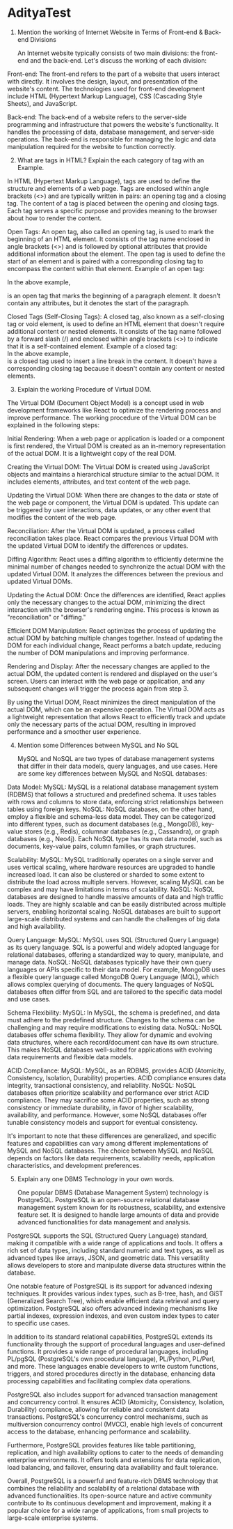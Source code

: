 # AdityaTest
1) Mention the working of Internet Website in Terms of Front-end & Back-end Divisions

   An Internet website typically consists of two main divisions: the front-end and the back-end. Let's discuss the working of each division:

Front-end:
The front-end refers to the part of a website that users interact with directly. It involves the design, layout, and presentation of the website's content. The technologies used for front-end development include HTML (Hypertext Markup Language), CSS (Cascading Style Sheets), and JavaScript.

Back-end:
The back-end of a website refers to the server-side programming and infrastructure that powers the website's functionality. It handles the processing of data, database management, and server-side operations. The back-end is responsible for managing the logic and data manipulation required for the website to function correctly.

2) What are tags in HTML? Explain the each category of tag with an Example.

In HTML (Hypertext Markup Language), tags are used to define the structure and elements of a web page. Tags are enclosed within angle brackets (<>) and are typically written in pairs: an opening tag and a closing tag. The content of a tag is placed between the opening and closing tags. Each tag serves a specific purpose and provides meaning to the browser about how to render the content.

Open Tags:
An open tag, also called an opening tag, is used to mark the beginning of an HTML element. It consists of the tag name enclosed in angle brackets (<>) and is followed by optional attributes that provide additional information about the element. The open tag is used to define the start of an element and is paired with a corresponding closing tag to encompass the content within that element.
Example of an open tag:<p>
In the above example, <p> is an open tag that marks the beginning of a paragraph element. It doesn't contain any attributes, but it denotes the start of the paragraph.

Closed Tags (Self-Closing Tags):
A closed tag, also known as a self-closing tag or void element, is used to define an HTML element that doesn't require additional content or nested elements. It consists of the tag name followed by a forward slash (/) and enclosed within angle brackets (<>) to indicate that it is a self-contained element.
Example of a closed tag:<br>
In the above example, <br> is a closed tag used to insert a line break in the content. It doesn't have a corresponding closing tag because it doesn't contain any content or nested elements.

3) Explain the working Procedure of Virtual DOM.

The Virtual DOM (Document Object Model) is a concept used in web development frameworks like React to optimize the rendering process and improve performance. The working procedure of the Virtual DOM can be explained in the following steps:

Initial Rendering:
When a web page or application is loaded or a component is first rendered, the Virtual DOM is created as an in-memory representation of the actual DOM. It is a lightweight copy of the real DOM.

Creating the Virtual DOM:
The Virtual DOM is created using JavaScript objects and maintains a hierarchical structure similar to the actual DOM. It includes elements, attributes, and text content of the web page.

Updating the Virtual DOM:
When there are changes to the data or state of the web page or component, the Virtual DOM is updated. This update can be triggered by user interactions, data updates, or any other event that modifies the content of the web page.

Reconciliation:
After the Virtual DOM is updated, a process called reconciliation takes place. React compares the previous Virtual DOM with the updated Virtual DOM to identify the differences or updates.

Diffing Algorithm:
React uses a diffing algorithm to efficiently determine the minimal number of changes needed to synchronize the actual DOM with the updated Virtual DOM. It analyzes the differences between the previous and updated Virtual DOMs.

Updating the Actual DOM:
Once the differences are identified, React applies only the necessary changes to the actual DOM, minimizing the direct interaction with the browser's rendering engine. This process is known as "reconciliation" or "diffing."

Efficient DOM Manipulation:
React optimizes the process of updating the actual DOM by batching multiple changes together. Instead of updating the DOM for each individual change, React performs a batch update, reducing the number of DOM manipulations and improving performance.

Rendering and Display:
After the necessary changes are applied to the actual DOM, the updated content is rendered and displayed on the user's screen. Users can interact with the web page or application, and any subsequent changes will trigger the process again from step 3.

By using the Virtual DOM, React minimizes the direct manipulation of the actual DOM, which can be an expensive operation. The Virtual DOM acts as a lightweight representation that allows React to efficiently track and update only the necessary parts of the actual DOM, resulting in improved performance and a smoother user experience.

4) Mention some Differences between MySQL and No SQL

   MySQL and NoSQL are two types of database management systems that differ in their data models, query languages, and use cases. Here are some key differences between MySQL and NoSQL databases:

Data Model:
MySQL: MySQL is a relational database management system (RDBMS) that follows a structured and predefined schema. It uses tables with rows and columns to store data, enforcing strict relationships between tables using foreign keys.
NoSQL: NoSQL databases, on the other hand, employ a flexible and schema-less data model. They can be categorized into different types, such as document databases (e.g., MongoDB), key-value stores (e.g., Redis), columnar databases (e.g., Cassandra), or graph databases (e.g., Neo4j). Each NoSQL type has its own data model, such as documents, key-value pairs, column families, or graph structures.

Scalability:
MySQL: MySQL traditionally operates on a single server and uses vertical scaling, where hardware resources are upgraded to handle increased load. It can also be clustered or sharded to some extent to distribute the load across multiple servers. However, scaling MySQL can be complex and may have limitations in terms of scalability.
NoSQL: NoSQL databases are designed to handle massive amounts of data and high traffic loads. They are highly scalable and can be easily distributed across multiple servers, enabling horizontal scaling. NoSQL databases are built to support large-scale distributed systems and can handle the challenges of big data and high availability.

Query Language:
MySQL: MySQL uses SQL (Structured Query Language) as its query language. SQL is a powerful and widely adopted language for relational databases, offering a standardized way to query, manipulate, and manage data.
NoSQL: NoSQL databases typically have their own query languages or APIs specific to their data model. For example, MongoDB uses a flexible query language called MongoDB Query Language (MQL), which allows complex querying of documents. The query languages of NoSQL databases often differ from SQL and are tailored to the specific data model and use cases.

Schema Flexibility:
MySQL: In MySQL, the schema is predefined, and data must adhere to the predefined structure. Changes to the schema can be challenging and may require modifications to existing data.
NoSQL: NoSQL databases offer schema flexibility. They allow for dynamic and evolving data structures, where each record/document can have its own structure. This makes NoSQL databases well-suited for applications with evolving data requirements and flexible data models.

ACID Compliance:
MySQL: MySQL, as an RDBMS, provides ACID (Atomicity, Consistency, Isolation, Durability) properties. ACID compliance ensures data integrity, transactional consistency, and reliability.
NoSQL: NoSQL databases often prioritize scalability and performance over strict ACID compliance. They may sacrifice some ACID properties, such as strong consistency or immediate durability, in favor of higher scalability, availability, and performance. However, some NoSQL databases offer tunable consistency models and support for eventual consistency.

It's important to note that these differences are generalized, and specific features and capabilities can vary among different implementations of MySQL and NoSQL databases. The choice between MySQL and NoSQL depends on factors like data requirements, scalability needs, application characteristics, and development preferences.

5) Explain any one DBMS Technology in your own words.

   One popular DBMS (Database Management System) technology is PostgreSQL. PostgreSQL is an open-source relational database management system known for its robustness, scalability, and extensive feature set. It is designed to handle large amounts of data and provide advanced functionalities for data management and analysis.

PostgreSQL supports the SQL (Structured Query Language) standard, making it compatible with a wide range of applications and tools. It offers a rich set of data types, including standard numeric and text types, as well as advanced types like arrays, JSON, and geometric data. This versatility allows developers to store and manipulate diverse data structures within the database.

One notable feature of PostgreSQL is its support for advanced indexing techniques. It provides various index types, such as B-tree, hash, and GiST (Generalized Search Tree), which enable efficient data retrieval and query optimization. PostgreSQL also offers advanced indexing mechanisms like partial indexes, expression indexes, and even custom index types to cater to specific use cases.

In addition to its standard relational capabilities, PostgreSQL extends its functionality through the support of procedural languages and user-defined functions. It provides a wide range of procedural languages, including PL/pgSQL (PostgreSQL's own procedural language), PL/Python, PL/Perl, and more. These languages enable developers to write custom functions, triggers, and stored procedures directly in the database, enhancing data processing capabilities and facilitating complex data operations.

PostgreSQL also includes support for advanced transaction management and concurrency control. It ensures ACID (Atomicity, Consistency, Isolation, Durability) compliance, allowing for reliable and consistent data transactions. PostgreSQL's concurrency control mechanisms, such as multiversion concurrency control (MVCC), enable high levels of concurrent access to the database, enhancing performance and scalability.

Furthermore, PostgreSQL provides features like table partitioning, replication, and high availability options to cater to the needs of demanding enterprise environments. It offers tools and extensions for data replication, load balancing, and failover, ensuring data availability and fault tolerance.

Overall, PostgreSQL is a powerful and feature-rich DBMS technology that combines the reliability and scalability of a relational database with advanced functionalities. Its open-source nature and active community contribute to its continuous development and improvement, making it a popular choice for a wide range of applications, from small projects to large-scale enterprise systems.
